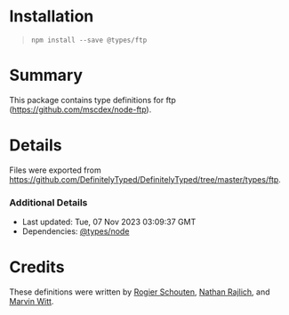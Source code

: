 # Installation
> `npm install --save @types/ftp`

# Summary
This package contains type definitions for ftp (https://github.com/mscdex/node-ftp).

# Details
Files were exported from https://github.com/DefinitelyTyped/DefinitelyTyped/tree/master/types/ftp.

### Additional Details
 * Last updated: Tue, 07 Nov 2023 03:09:37 GMT
 * Dependencies: [@types/node](https://npmjs.com/package/@types/node)

# Credits
These definitions were written by [Rogier Schouten](https://github.com/rogierschouten), [Nathan Rajlich](https://github.com/TooTallNate), and [Marvin Witt](https://github.com/NurMarvin).
